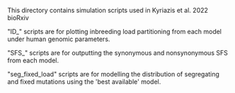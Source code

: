 This directory contains simulation scripts used in Kyriazis et al. 2022 bioRxiv

"ID_" scripts are for plotting inbreeding load partitioning from each model under human genomic parameters. 

"SFS_" scripts are for outputting the synonymous and nonsynonymous SFS from each model. 

"seg_fixed_load" scripts are for modelling the distribution of segregating and fixed mutations using the 'best available' model. 
